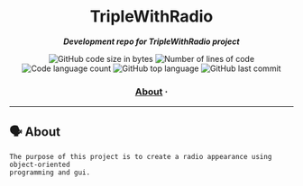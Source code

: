 <h1 align="center">
	TripleWithRadio
</h1>

<p align="center">
	<b><i>Development repo for TripleWithRadio project</i></b><br>
</p>

<p align="center">
	<img alt="GitHub code size in bytes" src="https://img.shields.io/github/languages/code-size/tugberkcil/TripleWithRadio?color=blueviolet" />
	<img alt="Number of lines of code" src="https://img.shields.io/tokei/lines/github/tugberkcil/TripleWithRadio?color=blueviolet" />
	<img alt="Code language count" src="https://img.shields.io/github/languages/count/tugberkcil/TripleWithRadio?color=blue" />
	<img alt="GitHub top language" src="https://img.shields.io/github/languages/top/tugberkcil/TripleWithRadio?color=blue" />
	<img alt="GitHub last commit" src="https://img.shields.io/github/last-commit/tugberkcil/TripleWithRadio?color=brightgreen" />
</p>

<h3 align="center">
	<a href="#%EF%B8%8F-about">About</a>
	<span> · </span>
	
</h3>

---

## 🗣️ About

	The purpose of this project is to create a radio appearance using object-oriented 
	programming and gui.

